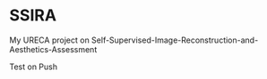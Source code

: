 # SSIRA
My URECA project on Self-Supervised-Image-Reconstruction-and-Aesthetics-Assessment

Test on Push